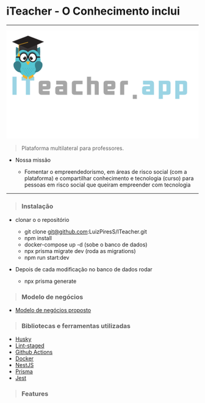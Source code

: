 # **iTeacher - O Conhecimento inclui**

---

![O Conhecimento inclui](./docs/assets/logogg.png)

> Plataforma multilateral para professores.

- Nossa missão

  - Fomentar o empreendedorismo, em áreas de risco social (com a plataforma) e compartilhar conhecimento e tecnologia (curso) para pessoas em risco social que queiram empreender com tecnologia

---

> ### Instalação

- clonar o o repositório

  - git clone git@github.com:LuizPiresS/ITeacher.git
  - npm install
  - docker-compose up -d (sobe o banco de dados)
  - npx prisma migrate dev (roda as migrations)
  - npm run start:dev

- Depois de cada modificação no banco de dados rodar
  - npx prisma generate

> ### Modelo de negócios

- [Modelo de negócios proposto](https://miro.com/app/board/o9J_kqWCpbw=/)

> ### Bibliotecas e ferramentas utilizadas

- [Husky](https://github.com/typicode/husky)
- [Lint-staged](https://github.com/okonet/lint-staged)
- [Github Actions](https://github.com/features/actions)
- [Docker](https://www.docker.com/)
- [NestJS](https://nestjs.com/)
- [Prisma](https://www.prisma.io/)
- [Jest](https://jestjs.io/)

> ### Features
